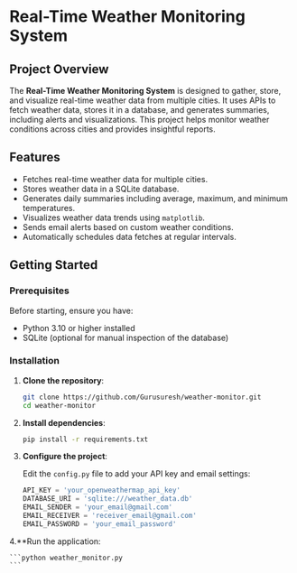 # Real-Time Weather Monitoring System

## Project Overview

The **Real-Time Weather Monitoring System** is designed to gather, store, and visualize real-time weather data from multiple cities. It uses APIs to fetch weather data, stores it in a database, and generates summaries, including alerts and visualizations. This project helps monitor weather conditions across cities and provides insightful reports.

## Features

- Fetches real-time weather data for multiple cities.
- Stores weather data in a SQLite database.
- Generates daily summaries including average, maximum, and minimum temperatures.
- Visualizes weather data trends using `matplotlib`.
- Sends email alerts based on custom weather conditions.
- Automatically schedules data fetches at regular intervals.


## Getting Started

### Prerequisites

Before starting, ensure you have:

- Python 3.10 or higher installed
- SQLite (optional for manual inspection of the database)

### Installation

1. **Clone the repository**:

    ```bash
    git clone https://github.com/Gurusuresh/weather-monitor.git
    cd weather-monitor
    ```

2. **Install dependencies**:

    ```bash
    pip install -r requirements.txt
    ```

3. **Configure the project**:

   Edit the `config.py` file to add your API key and email settings:

   ```python
   API_KEY = 'your_openweathermap_api_key'
   DATABASE_URI = 'sqlite:///weather_data.db'
   EMAIL_SENDER = 'your_email@gmail.com'
   EMAIL_RECEIVER = 'receiver_email@gmail.com'
   EMAIL_PASSWORD = 'your_email_password'
4.**Run the application:

    ```python weather_monitor.py
    ```
